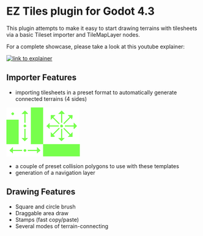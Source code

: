 # EZ Tiles plugin for Godot 4.3

This plugin attempts to make it easy to start drawing terrains with tilesheets via a basic Tileset importer and TileMapLayer nodes.

For a complete showcase, please take a look at this youtube explainer:

[![link to explainer](https://i9.ytimg.com/vi_webp/cvx-chwh1Ds/mq3.webp?sqp=CIzA1bwG-oaymwEmCMACELQB8quKqQMa8AEB-AH-CYAC0AWKAgwIABABGEsgWChlMA8=&rs=AOn4CLDKyd9u-TFyBgHo1s2m-vuhIAE00Q)](https://youtu.be/cvx-chwh1Ds)

## Importer Features

- importing tilesheets in a preset format to automatically generate connected terrains (4 sides)

![example of template](./template_32x32.png)

- a couple of preset collision polygons to use with these templates
- generation of a navigation layer

## Drawing Features

- Square and circle brush
- Draggable area draw
- Stamps (fast copy/paste)
- Several modes of terrain-connecting